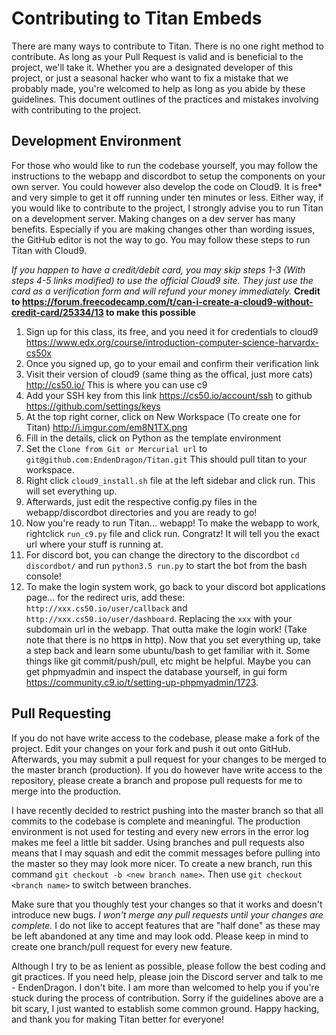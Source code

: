 # Contributing to Titan Embeds
There are many ways to contribute to Titan. There is no one right method to contribute. As long as your Pull Request is valid and is beneficial to the project, we'll take it. Whether you are a designated developer of this project, or just a seasonal hacker who want to fix a mistake that we probably made, you're welcomed to help as long as you abide by these guidelines. This document outlines of the practices and mistakes involving with contributing to the project.

## Development Environment
For those who would like to run the codebase yourself, you may follow the instructions to the webapp and discordbot to setup the components on your own server. You could however also develop the code on Cloud9. It is free* and very simple to get it off running under ten minutes or less. Either way, if you would like to contribute to the project, I strongly advise you to run Titan on a development server. Making changes on a dev server has many benefits. Especially if you are making changes other than wording issues, the GitHub editor is not the way to go. You may follow these steps to run Titan with Cloud9.

*If you happen to have a credit/debit card, you may skip steps 1-3 (With steps 4-5 links modified) to use the official Cloud9 site. They just use the card as a verification form and will refund your money immediately.*
**Credit to <https://forum.freecodecamp.com/t/can-i-create-a-cloud9-without-credit-card/25334/13> to make this possible**
1. Sign up for this class, its free, and you need it for credentials to cloud9 <https://www.edx.org/course/introduction-computer-science-harvardx-cs50x>
2. Once you signed up, go to your email and confirm their verification link
3. Visit their version of cloud9 (same thing as the offical, just more cats) <http://cs50.io/> This is where you can use c9
4. Add your SSH key from this link <https://cs50.io/account/ssh> to github <https://github.com/settings/keys>
5. At the top right corner, click on New Workspace (To create one for Titan) <http://i.imgur.com/em8N1TX.png>
6. Fill in the details, click on Python as the template environment
7. Set the `Clone from Git or Mercurial url` to `git@github.com:EndenDragon/Titan.git` This should pull titan to your workspace.
8. Right click `cloud9_install.sh` file at the left sidebar and click run. This will set everything up.
9. Afterwards, just edit the respective config.py files in the webapp/discordbot directories and you are ready to go!
10. Now you're ready to run Titan... webapp! To make the webapp to work, rightclick `run_c9.py` file and click run. Congratz! It will tell you the exact url where your stuff is running at.
11. For discord bot, you can change the directory to the discordbot `cd discordbot/` and run `python3.5 run.py` to start the bot from the bash console!
12. To make the login system work, go back to your discord bot applications page... for the redirect uris, add these: `http://xxx.cs50.io/user/callback` and `http://xxx.cs50.io/user/dashboard`. Replacing the `xxx` with your subdomain url in the webapp. That outta make the login work! (Take note that there is no http**s** in http).
Now that you set everything up, take a step back and learn some ubuntu/bash to get familiar with it. Some things like git commit/push/pull, etc might be helpful. Maybe you can get phpmyadmin and inspect the database yourself, in gui form <https://community.c9.io/t/setting-up-phpmyadmin/1723>.

## Pull Requesting
If you do not have write access to the codebase, please make a fork of the project. Edit your changes on your fork and push it out onto GitHub. Afterwards, you may submit a pull request for your changes to be merged to the master branch (production). If you do however have write access to the repository, please create a branch and propose pull requests for me to merge into the production.

I have recently decided to restrict pushing into the master branch so that all commits to the codebase is complete and meaningful. The production environment is not used for testing and every new errors in the error log makes me feel a little bit sadder. Using branches and pull requests also means that I may squash and edit the commit messages before pulling into the master so they may look more nicer.
To create a new branch, run this command `git checkout -b <new branch name>`. Then use `git checkout <branch name>` to switch between branches.

Make sure that you thoughly test your changes so that it works and doesn't introduce new bugs. *I won't merge any pull requests until your changes are complete.* I do not like to accept features that are "half done" as these may be left abandoned at any time and may look odd. Please keep in mind to create one branch/pull request for every new feature. 

Although I try to be as lenient as possible, please follow the best coding and git practices. If you need help, please join the Discord server and talk to me - EndenDragon. I don't bite. I am more than welcomed to help you if you're stuck during the process of contribution. Sorry if the guidelines above are a bit scary, I just wanted to establish some common ground. Happy hacking, and thank you for making Titan better for everyone!
